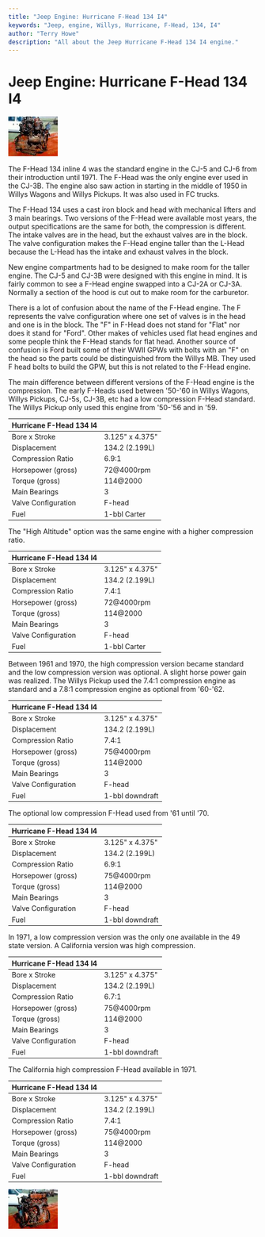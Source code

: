 ```yaml
---
title: "Jeep Engine: Hurricane F-Head 134 I4"
keywords: "Jeep, engine, Willys, Hurricane, F-Head, 134, I4"
author: "Terry Howe"
description: "All about the Jeep Hurricane F-Head 134 I4 engine."
---
```

# Jeep Engine: Hurricane F-Head 134 I4

[![F-Head I4 right](../../img/engine/fheadr_.jpg)](../../img/engine/fheadr.jpg) 

The F-Head 134 inline 4 was the standard engine in the CJ-5 and CJ-6 from their introduction until 1971. The F-Head was the only engine ever used in the CJ-3B. The engine also saw action in starting in the middle of 1950 in Willys Wagons and Willys Pickups. It was also used in FC trucks.

The F-Head 134 uses a cast iron block and head with mechanical lifters and 3 main bearings. Two versions of the F-Head were available most years, the output specifications are the same for both, the compression is different. The intake valves are in the head, but the exhaust valves are in the block. The valve configuration makes the F-Head engine taller than the L-Head because the L-Head has the intake and exhaust valves in the block. 

New engine compartments had to be designed to make room for the taller engine. The CJ-5 and CJ-3B were designed with this engine in mind. It is fairly common to see a F-Head engine swapped into a CJ-2A or CJ-3A. Normally a section of the hood is cut out to make room for the carburetor.

There is a lot of confusion about the name of the F-Head engine. The F represents the valve configuration where one set of valves is in the head and one is in the block. The "F" in F-Head does not stand for "Flat" nor does it stand for "Ford". Other makes of vehicles used flat head engines and some people think the F-Head stands for flat head. Another source of confusion is Ford built some of their WWII GPWs with bolts with an "F" on the head so the parts could be distinguished from the Willys MB. They used F head bolts to build the GPW, but this is not related to the F-Head engine.

The main difference between different versions of the F-Head engine is the compression. The early F-Heads used between '50-'60 in Willys Wagons, Willys Pickups, CJ-5s, CJ-3B, etc had a low compression F-Head standard. The Willys Pickup only used this engine from '50-'56 and in '59. 

| Hurricane F-Head 134 I4 | |
|-------------------------|---|
| Bore x Stroke | 3.125" x 4.375" |
| Displacement | 134.2 (2.199L) |
| Compression Ratio | 6.9:1 |
| Horsepower (gross) | 72@4000rpm |
| Torque (gross) | 114@2000 |
| Main Bearings | 3 |
| Valve Configuration | F-head |
| Fuel | 1-bbl Carter |

The "High Altitude" option was the same engine with a higher compression ratio. 

| Hurricane F-Head 134 I4 | |
|-------------------------|---|
| Bore x Stroke | 3.125" x 4.375" |
| Displacement | 134.2 (2.199L) |
| Compression Ratio | 7.4:1 |
| Horsepower (gross) | 72@4000rpm |
| Torque (gross) | 114@2000 |
| Main Bearings | 3 |
| Valve Configuration | F-head |
| Fuel | 1-bbl Carter |

Between 1961 and 1970, the high compression version became standard and the low compression version was optional. A slight horse power gain was realized. The Willys Pickup used the 7.4:1 compression engine as standard and a 7.8:1 compression engine as optional from '60-'62.

| Hurricane F-Head 134 I4 | |
|-------------------------|---|
| Bore x Stroke | 3.125" x 4.375" |
| Displacement | 134.2 (2.199L) |
| Compression Ratio | 7.4:1 |
| Horsepower (gross) | 75@4000rpm |
| Torque (gross) | 114@2000 |
| Main Bearings | 3 |
| Valve Configuration | F-head |
| Fuel | 1-bbl downdraft |

The optional low compression F-Head used from '61 until '70. 

| Hurricane F-Head 134 I4 | |
|-------------------------|---|
| Bore x Stroke | 3.125" x 4.375" |
| Displacement | 134.2 (2.199L) |
| Compression Ratio | 6.9:1 |
| Horsepower (gross) | 75@4000rpm |
| Torque (gross) | 114@2000 |
| Main Bearings | 3 |
| Valve Configuration | F-head |
| Fuel | 1-bbl downdraft |

In 1971, a low compression version was the only one available in the 49 state version. A California version was high compression.

| Hurricane F-Head 134 I4 | |
|-------------------------|---|
| Bore x Stroke | 3.125" x 4.375" |
| Displacement | 134.2 (2.199L) |
| Compression Ratio | 6.7:1 |
| Horsepower (gross) | 75@4000rpm |
| Torque (gross) | 114@2000 |
| Main Bearings | 3 |
| Valve Configuration | F-head |
| Fuel | 1-bbl downdraft |

The California high compression F-Head available in 1971.

| Hurricane F-Head 134 I4 | |
|-------------------------|---|
| Bore x Stroke | 3.125" x 4.375" |
| Displacement | 134.2 (2.199L) |
| Compression Ratio | 7.4:1 |
| Horsepower (gross) | 75@4000rpm |
| Torque (gross) | 114@2000 |
| Main Bearings | 3 |
| Valve Configuration | F-head |
| Fuel | 1-bbl downdraft |
[![F-Head I4 left](../../img/engine/fheadl_.jpg)](../../img/engine/fheadl.jpg)